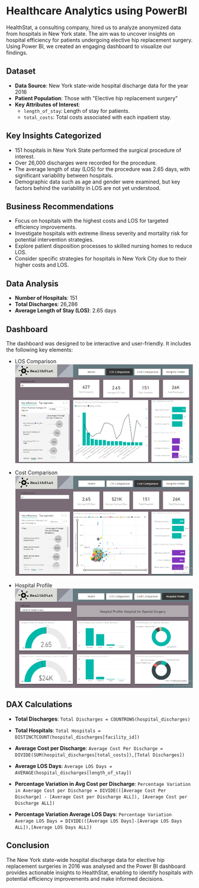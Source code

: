 # Healthcare Analytics using PowerBI

HealthStat, a consulting company, hired us to analyze anonymized data from hospitals in New York state. The aim was to uncover insights on hospital efficiency for patients undergoing elective hip replacement surgery. Using Power BI, we created an engaging dashboard to visualize our findings.


## Dataset

- **Data Source**: New York state-wide hospital discharge data for the year 2016
- **Patient Population**: Those with "Elective hip replacement surgery"
- **Key Attributes of Interest**:
  - `length_of_stay`: Length of stay for patients.
  - `total_costs`: Total costs associated with each inpatient stay.

## Key Insights Categorized

- 151 hospitals in New York State performed the surgical procedure of interest.
- Over 26,000 discharges were recorded for the procedure.
- The average length of stay (LOS) for the procedure was 2.65 days, with significant variability between hospitals.
- Demographic data such as age and gender were examined, but key factors behind the variability in LOS are not yet understood.

## Business Recommendations

- Focus on hospitals with the highest costs and LOS for targeted efficiency improvements.
- Investigate hospitals with extreme illness severity and mortality risk for potential intervention strategies.
- Explore patient disposition processes to skilled nursing homes to reduce LOS.
- Consider specific strategies for hospitals in New York City due to their higher costs and LOS.

## Data Analysis

- **Number of Hospitals**: 151
- **Total Discharges**: 26,286
- **Average Length of Stay (LOS)**: 2.65 days

## Dashboard

The dashboard was designed to be interactive and user-friendly. It includes the following key elements:
- LOS Comparison
![LOS](ss/healthStat-LOS-comparison.png) 

- Cost Comparison
![Cost](ss/healthStat-cost-comparison.png)

- Hospital Profile
![Hospital](ss/healthStat-hospital-profile.png)

## DAX Calculations

- **Total Discharges**: `Total Discharges = COUNTROWS(hospital_discharges)`

- **Total Hospitals**: `Total Hospitals = DISTINCTCOUNT(hospital_discharges[facility_id])`

- **Average Cost per Discharge**: `Average Cost Per Discharge = DIVIDE(SUM(hospital_discharges[total_costs]),[Total Discharges])`

- **Average LOS Days**: `Average LOS Days = AVERAGE(hospital_discharges[length_of_stay])`

- **Percentage Variation in Avg Cost per Discharge**: `Percentage Variation in Average Cost per Discharge = DIVIDE(([Average Cost Per Discharge] - [Average Cost per Discharge ALL]), [Average Cost per Discharge ALL])`

- **Percentage Variation Average LOS Days**: `Percentage Variation Average LOS Days = DIVIDE(([Average LOS Days]-[Average LOS Days ALL]),[Average LOS Days ALL])`

## Conclusion
The New York state-wide hospital discharge data for elective hip replacement surgeries in 2016 was analysed and the Power BI dashboard provides actionable insights to HealthStat, enabling to identify hospitals with potential efficiency improvements and make informed decisions.
 
